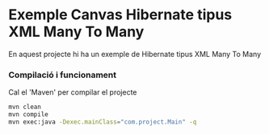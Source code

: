 # Exemple Canvas Hibernate tipus XML Many To Many #

En aquest projecte hi ha un exemple de Hibernate tipus XML Many To Many

### Compilació i funcionament ###

Cal el 'Maven' per compilar el projecte
```bash
mvn clean
mvn compile
mvn exec:java -Dexec.mainClass="com.project.Main" -q
```
